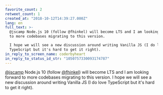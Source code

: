 ```yaml
---
favorite_count: 2
retweet_count: 1
created_at: "2018-10-12T14:39:27.000Z"
lang: en
full_text: >-
  @jscamp Node.js 10 (follow @fhinkel) will become LTS and I am looking forward
  to more codebases migrating to this version. 

  I hope we will see a new discussion around writing Vanilla JS (I do love
  TypeScript but it's hard to get it right).
in_reply_to_screen_name: coderbyheart
in_reply_to_status_id_str: "1050757330093174787"
---
```


[@jscamp](https://twitter.com/jscamp) Node.js 10 (follow
[@fhinkel](https://twitter.com/fhinkel)) will become LTS and I am looking
forward to more codebases migrating to this version. I hope we will see a new
discussion around writing Vanilla JS (I do love TypeScript but it's hard to get
it right).
